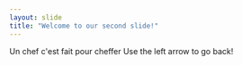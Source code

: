 ```yaml
---
layout: slide
title: "Welcome to our second slide!"
---
```

Un chef c'est fait pour cheffer
Use the left arrow to go back!
